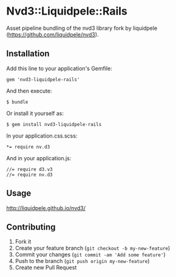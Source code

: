 # Nvd3::Liquidpele::Rails

Asset pipeline bundling of the nvd3 library fork by liquidpele (https://github.com/liquidpele/nvd3).

## Installation

Add this line to your application's Gemfile:

    gem 'nvd3-liquidpele-rails'

And then execute:

    $ bundle

Or install it yourself as:

    $ gem install nvd3-liquidpele-rails

In your application.css.scss:

    *= require nv.d3

And in your application.js:

    //= require d3.v3
    //= require nv.d3

## Usage

http://liquidpele.github.io/nvd3/

## Contributing

1. Fork it
2. Create your feature branch (`git checkout -b my-new-feature`)
3. Commit your changes (`git commit -am 'Add some feature'`)
4. Push to the branch (`git push origin my-new-feature`)
5. Create new Pull Request
